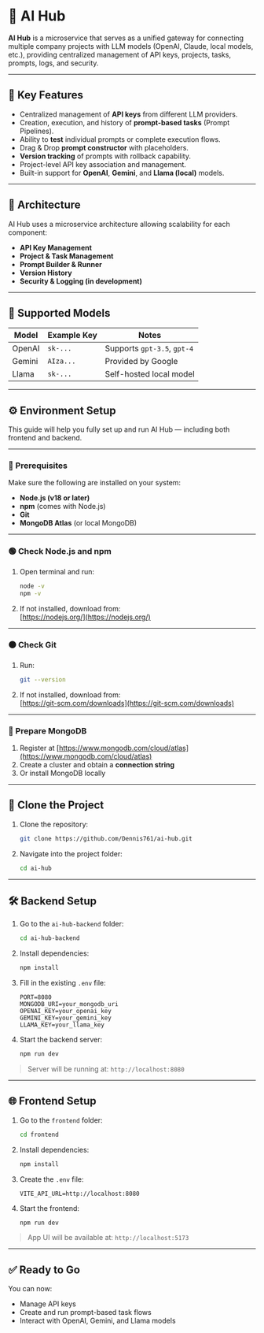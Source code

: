 # 🧠 AI Hub

**AI Hub** is a microservice that serves as a unified gateway for connecting multiple company projects with LLM models (OpenAI, Claude, local models, etc.), providing centralized management of API keys, projects, tasks, prompts, logs, and security.

---

## 🚀 Key Features

- Centralized management of **API keys** from different LLM providers.
- Creation, execution, and history of **prompt-based tasks** (Prompt Pipelines).
- Ability to **test** individual prompts or complete execution flows.
- Drag & Drop **prompt constructor** with placeholders.
- **Version tracking** of prompts with rollback capability.
- Project-level API key association and management.
- Built-in support for **OpenAI**, **Gemini**, and **Llama (local)** models.

---

## 🧩 Architecture

AI Hub uses a microservice architecture allowing scalability for each component:

- **API Key Management**
- **Project & Task Management**
- **Prompt Builder & Runner**
- **Version History**
- **Security & Logging (in development)**

---

## 🔐 Supported Models

| Model     | Example Key   | Notes                         |
|-----------|----------------|-------------------------------|
| OpenAI    | `sk-...`        | Supports `gpt-3.5`, `gpt-4`   |
| Gemini    | `AIza...`       | Provided by Google            |
| Llama     | `sk-...`        | Self-hosted local model       |

---

## ⚙️ Environment Setup

This guide will help you fully set up and run AI Hub — including both frontend and backend.

---

### 🔧 Prerequisites

Make sure the following are installed on your system:

- **Node.js (v18 or later)**
- **npm** (comes with Node.js)
- **Git**
- **MongoDB Atlas** (or local MongoDB)

---

### 🟢 Check Node.js and npm

1. Open terminal and run:
   ```bash
   node -v
   npm -v
   ```

2. If not installed, download from:  
   [https://nodejs.org/](https://nodejs.org/)

---

### 🟤 Check Git

1. Run:
   ```bash
   git --version
   ```

2. If not installed, download from:  
   [https://git-scm.com/downloads](https://git-scm.com/downloads)

---

### 🍃 Prepare MongoDB

1. Register at [https://www.mongodb.com/cloud/atlas](https://www.mongodb.com/cloud/atlas)
2. Create a cluster and obtain a **connection string**
3. Or install MongoDB locally

---

## 🔁 Clone the Project

1. Clone the repository:
   ```bash
   git clone https://github.com/Dennis761/ai-hub.git
   ```

2. Navigate into the project folder:
   ```bash
   cd ai-hub
   ```

---

## 🛠️ Backend Setup

1. Go to the `ai-hub-backend` folder:
   ```bash
   cd ai-hub-backend
   ```

2. Install dependencies:
   ```bash
   npm install
   ```

3. Fill in the existing `.env` file:
   ```
   PORT=8080
   MONGODB_URI=your_mongodb_uri
   OPENAI_KEY=your_openai_key
   GEMINI_KEY=your_gemini_key
   LLAMA_KEY=your_llama_key
   ```

4. Start the backend server:
   ```bash
   npm run dev
   ```

> Server will be running at: `http://localhost:8080`

---

## 🌐 Frontend Setup

1. Go to the `frontend` folder:
   ```bash
   cd frontend
   ```

2. Install dependencies:
   ```bash
   npm install
   ```

3. Create the `.env` file:
   ```
   VITE_API_URL=http://localhost:8080
   ```

4. Start the frontend:
   ```bash
   npm run dev
   ```

> App UI will be available at: `http://localhost:5173`

---

## ✅ Ready to Go

You can now:

- Manage API keys
- Create and run prompt-based task flows
- Interact with OpenAI, Gemini, and Llama models


